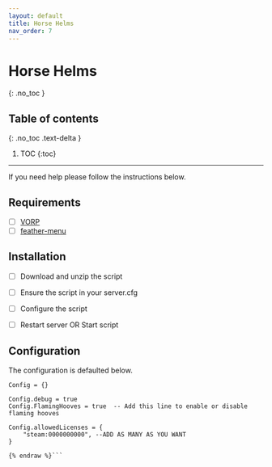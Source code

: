 ```yaml
---
layout: default
title: Horse Helms
nav_order: 7
---
```


# Horse Helms
{: .no_toc }

## Table of contents
{: .no_toc .text-delta }

1. TOC
{:toc}

---

If you need help please follow the instructions below.

## Requirements
- [ ] [VORP](https://github.com/VORPCORE/vorp_core-lua)
- [ ] [feather-menu](https://github.com/FeatherFramework/feather-menu)

## Installation
- [ ] Download and unzip the script
- [ ] Ensure the script in your server.cfg
- [ ] Configure the script
- [ ] Restart server OR Start script


## Configuration


The configuration is defaulted below.

```lua{% raw %}
Config = {}

Config.debug = true
Config.FlamingHooves = true  -- Add this line to enable or disable flaming hooves

Config.allowedLicenses = {
    "steam:0000000000", --ADD AS MANY AS YOU WANT
}

{% endraw %}```